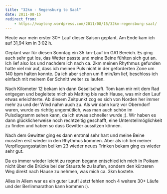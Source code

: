 ```yaml
---
title: "32km - Regensburg to Saal"
date: 2011-08-15
redirect_from:
    - https://waytony.wordpress.com/2011/08/15/32km-regensburg-saal/
---
```


Heute war mein erster 30+ Lauf dieser Saison geplant. Am Ende kam ich auf 31,94 km in 3:02 h.

Geplant war für diesen Sonntag ein 35 km-Lauf im GA1 Bereich. Es ging auch sehr gut los, das Wetter passte und meine Beine fühlten sich gut an. Ich lief also los und nachdem ich nach ca. 2km meinen Rhythmus gefunden hatte viel mir auf, dass ich meinen Puls nicht in der geforderten Zone um 140 bpm halten konnte. Da ich aber schon um 6 min/km lief, beschloss ich einfach mit meinem 6er Schnitt weiter zu laufen.

Nach Kilometer 12 bekam ich dann Gesellschaft. Tom kam mir mit dem Rad entgegen und begleitete mich ab Matting bis nach Hause, was mir den Lauf etwas erleichterte. Ab diesem Zeitpunkt zog es sich von Norden her immer mehr zu und der Wind nahm auch zu. Als wir dann kurz vor Oberndorf waren, wurde es richtig ungemütlich, was man auch schön im Pulsdiagramm sehen kann, da ich etwas schneller wurde ;). Wir haben es dann glücklicherweise noch rechtzeitig geschafft, eine Unterstellmöglichkeit zu finden und haben so dass Gewitter aussitzen können.

Nach dem Gewitter ging es dann erstmal sehr hart und meine Beine mussten erst wieder in den Rhythmus kommen. Aber als ich bei meiner Verpflegungsstation bei km 23 wieder neues Trinken bekam ging es wieder sehr gut.

Da es immer wieder leicht zu regnen begann entschied ich mich in Poikam nicht über die Brücke bei der Staustufe zu laufen, sondern den kürzeren Weg direkt nach Hause zu nehmen, was mich ca. 3km kostete.

Alles in Allem war es ein guter Lauf! Jetzt fehlen noch 4 weitere 30+ Läufe und der Berlinmarathon kann kommen :).
<br><br>
